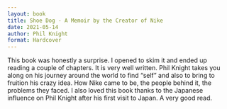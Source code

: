 ```yaml
---
layout: book
title: Shoe Dog - A Memoir by the Creator of Nike
date: 2021-05-14
author: Phil Knight
format: Hardcover
---
```


This book was honestly a surprise. I opened to skim it and ended up reading a couple of chapters. It is very well written. Phil Knight takes you along on his journey around the world to find “self” and also to bring to fruition his crazy idea. How Nike came to be, the people behind it, the problems they faced. I also loved this book thanks to the Japanese influence on Phil Knight after his first visit to Japan. A very good read.
